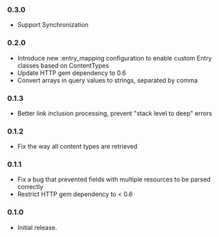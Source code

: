 ### 0.3.0

* Support Synchronization


### 0.2.0

* Introduce new :entry_mapping configuration to enable custom Entry classes based on ContentTypes
* Update HTTP gem dependency to 0.6
* Convert arrays in query values to strings, separated by comma


### 0.1.3

* Better link inclusion processing, prevent "stack level to deep" errors


### 0.1.2

* Fix the way all content types are retrieved


### 0.1.1

* Fix a bug that prevented fields with multiple resources to be parsed correctly
* Restrict HTTP gem dependency to < 0.6


### 0.1.0

* Initial release.

